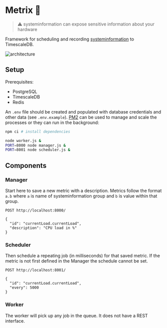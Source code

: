 # Metrix 📡

> ⚠ systeminformation can expose sensitive information about your hardware

Framework for scheduling and recording [systeminformation](https://www.npmjs.com/package/systeminformation) to TimescaleDB.

![architecture](/architecture.png)

## Setup

Prerequisites:

- PostgreSQL
- TimescaleDB
- Redis

An `.env` file should be created and populated with database credentials and other data (see `.env.example`). [PM2](https://www.npmjs.com/package/pm2) can be used to manage and scale the processes or they can run in the background:

```bash
npm ci # install dependencies

node worker.js &
PORT=8000 node manager.js &
PORT=8001 node scheduler.js &
```

## Components

### Manager

Start here to save a new metric with a description. Metrics follow the format `a.b` where `a` is name of systeminformation group and `b` is value within that group.

```
POST http://localhost:8000/

{
  "id": "currentLoad.currentLoad",
  "description": "CPU load in %"
}
```

### Scheduler

Then schedule a repeating job (in milliseconds) for that saved metric. If the metric is not first defined in the Manager the schedule cannot be set.

```
POST http://localhost:8001/

{
  "id": "currentLoad.currentLoad",
  "every": 5000
}
```

### Worker

The worker will pick up any job in the queue. It does not have a REST interface.
